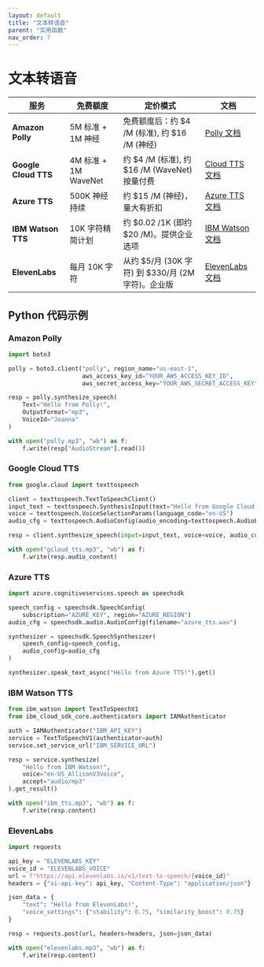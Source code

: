 ```yaml
---
layout: default
title: "文本转语音"
parent: "实用函数"
nav_order: 7
---
```


# 文本转语音

| **服务**          | **免费额度**         | **定价模式**                                            | **文档**                                                            |
|----------------------|-----------------------|--------------------------------------------------------------|---------------------------------------------------------------------|
| **Amazon Polly**     | 5M 标准 + 1M 神经   | 免费额度后：约 $4 /M (标准), 约 $16 /M (神经)               | [Polly 文档](https://aws.amazon.com/polly/)                         |
| **Google Cloud TTS** | 4M 标准 + 1M WaveNet  | 约 $4 /M (标准), 约 $16 /M (WaveNet) 按量付费                | [Cloud TTS 文档](https://cloud.google.com/text-to-speech)           |
| **Azure TTS**        | 500K 神经持续         | 约 $15 /M (神经)，量大有折扣                                  | [Azure TTS 文档](https://azure.microsoft.com/products/cognitive-services/text-to-speech/) |
| **IBM Watson TTS**   | 10K 字符精简计划      | 约 $0.02 /1K (即约 $20 /M)。提供企业选项                     | [IBM Watson 文档](https://www.ibm.com/cloud/watson-text-to-speech)   |
| **ElevenLabs**       | 每月 10K 字符         | 从约 $5/月 (30K 字符) 到 $330/月 (2M 字符)。企业版          | [ElevenLabs 文档](https://elevenlabs.io)                            |

## Python 代码示例

### Amazon Polly
```python
import boto3

polly = boto3.client("polly", region_name="us-east-1",
                     aws_access_key_id="YOUR_AWS_ACCESS_KEY_ID",
                     aws_secret_access_key="YOUR_AWS_SECRET_ACCESS_KEY")

resp = polly.synthesize_speech(
    Text="Hello from Polly!",
    OutputFormat="mp3",
    VoiceId="Joanna"
)

with open("polly.mp3", "wb") as f:
    f.write(resp["AudioStream"].read())
```

### Google Cloud TTS
```python
from google.cloud import texttospeech

client = texttospeech.TextToSpeechClient()
input_text = texttospeech.SynthesisInput(text="Hello from Google Cloud TTS!")
voice = texttospeech.VoiceSelectionParams(language_code="en-US")
audio_cfg = texttospeech.AudioConfig(audio_encoding=texttospeech.AudioEncoding.MP3)

resp = client.synthesize_speech(input=input_text, voice=voice, audio_config=audio_cfg)

with open("gcloud_tts.mp3", "wb") as f:
    f.write(resp.audio_content)
```

### Azure TTS
```python
import azure.cognitiveservices.speech as speechsdk

speech_config = speechsdk.SpeechConfig(
    subscription="AZURE_KEY", region="AZURE_REGION")
audio_cfg = speechsdk.audio.AudioConfig(filename="azure_tts.wav")

synthesizer = speechsdk.SpeechSynthesizer(
    speech_config=speech_config,
    audio_config=audio_cfg
)

synthesizer.speak_text_async("Hello from Azure TTS!").get()
```

### IBM Watson TTS
```python
from ibm_watson import TextToSpeechV1
from ibm_cloud_sdk_core.authenticators import IAMAuthenticator

auth = IAMAuthenticator("IBM_API_KEY")
service = TextToSpeechV1(authenticator=auth)
service.set_service_url("IBM_SERVICE_URL")

resp = service.synthesize(
    "Hello from IBM Watson!",
    voice="en-US_AllisonV3Voice",
    accept="audio/mp3"
).get_result()

with open("ibm_tts.mp3", "wb") as f:
    f.write(resp.content)
```

### ElevenLabs
```python
import requests

api_key = "ELEVENLABS_KEY"
voice_id = "ELEVENLABS_VOICE"
url = f"https://api.elevenlabs.io/v1/text-to-speech/{voice_id}"
headers = {"xi-api-key": api_key, "Content-Type": "application/json"}

json_data = {
    "text": "Hello from ElevenLabs!",
    "voice_settings": {"stability": 0.75, "similarity_boost": 0.75}
}

resp = requests.post(url, headers=headers, json=json_data)

with open("elevenlabs.mp3", "wb") as f:
    f.write(resp.content)
```

